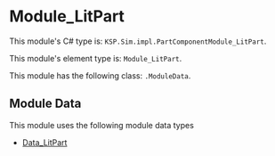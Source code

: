 # Module_LitPart

This module's C# type is: `KSP.Sim.impl.PartComponentModule_LitPart`.

This module's element type is: `Module_LitPart`.

This module has the following class: `.ModuleData`.

## Module Data

This module uses the following module data types

- [Data_LitPart](Data_LitPart.md)

